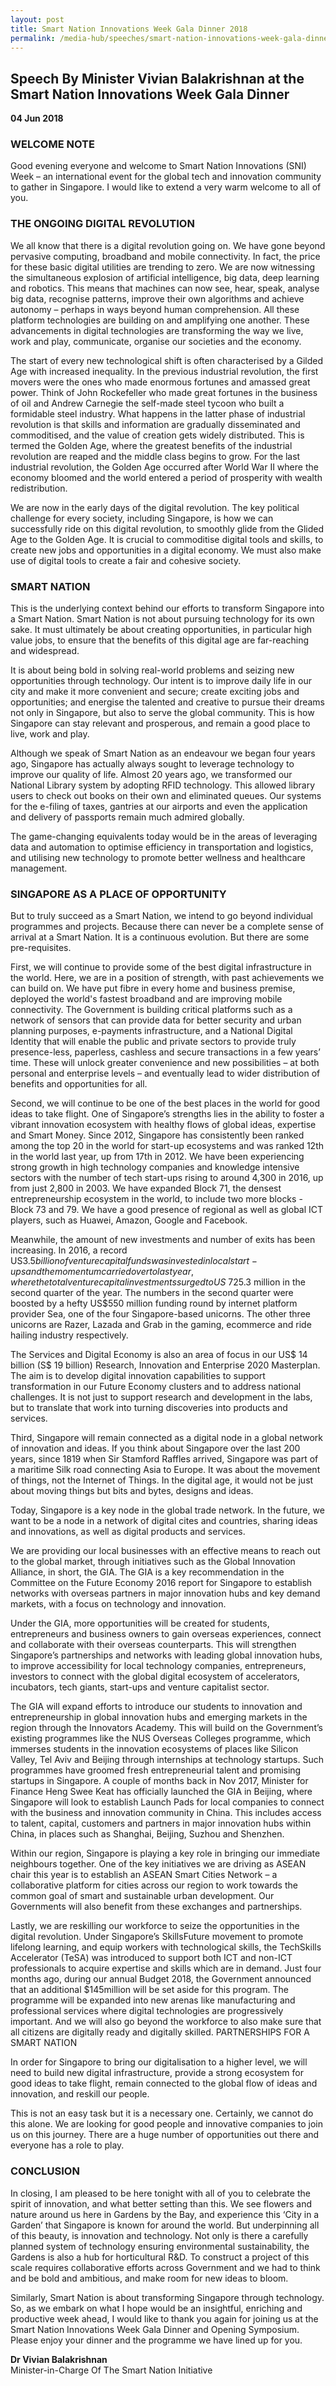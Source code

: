 ```yaml
---
layout: post
title: Smart Nation Innovations Week Gala Dinner 2018
permalink: /media-hub/speeches/smart-nation-innovations-week-gala-dinner-2018
---
```

## Speech By Minister Vivian Balakrishnan at the Smart Nation Innovations Week Gala Dinner

**04 Jun 2018**

### WELCOME NOTE

Good evening everyone and welcome to Smart Nation Innovations (SNI) Week – an international event for the global tech and innovation community to gather in Singapore. I would like to extend a very warm welcome to all of you.

### THE ONGOING DIGITAL REVOLUTION 

We all know that there is a digital revolution going on. We have gone beyond pervasive computing, broadband and mobile connectivity. In fact, the price for these basic digital utilities are trending to zero. We are now witnessing the simultaneous explosion of artificial intelligence, big data, deep learning and robotics. This means that machines can now see, hear, speak, analyse big data, recognise patterns, improve their own algorithms and achieve autonomy – perhaps in ways beyond human comprehension. All these platform technologies are building on and amplifying one another. These advancements in digital technologies are transforming the way we live, work and play, communicate, organise our societies and the economy.

The start of every new technological shift is often characterised by a Gilded Age with increased inequality. In the previous industrial revolution, the first movers were the ones who made enormous fortunes and amassed great power. Think of John Rockefeller who made great fortunes in the business of oil and Andrew Carnegie the self-made steel tycoon who built a formidable steel industry. What happens in the latter phase of industrial revolution is that skills and information are gradually disseminated and commoditised, and the value of creation gets widely distributed. This is termed the Golden Age, where the greatest benefits of the industrial revolution are reaped and the middle class begins to grow. For the last industrial revolution, the Golden Age occurred after World War II where the economy bloomed and the world entered a period of prosperity with wealth redistribution.

We are now in the early days of the digital revolution. The key political challenge for every society, including Singapore, is how we can successfully ride on this digital revolution, to smoothly glide from the Glided Age to the Golden Age. It is crucial to commoditise digital tools and skills, to create new jobs and opportunities in a digital economy. We must also make use of digital tools to create a fair and cohesive society.

### SMART NATION

This is the underlying context behind our efforts to transform Singapore into a Smart Nation. Smart Nation is not about pursuing technology for its own sake. It must ultimately be about creating opportunities, in particular high value jobs, to ensure that the benefits of this digital age are far-reaching and widespread.

It is about being bold in solving real-world problems and seizing new opportunities through technology. Our intent is to improve daily life in our city and make it more convenient and secure; create exciting jobs and opportunities; and energise the talented and creative to pursue their dreams not only in Singapore, but also to serve the global community. This is how Singapore can stay relevant and prosperous, and remain a good place to live, work and play.

Although we speak of Smart Nation as an endeavour we began four years ago, Singapore has actually always sought to leverage technology to improve our quality of life. Almost 20 years ago, we transformed our National Library system by adopting RFID technology. This allowed library users to check out books on their own and eliminated queues. Our systems for the e-filing of taxes, gantries at our airports and even the application and delivery of passports remain much admired globally.

The game-changing equivalents today would be in the areas of leveraging data and automation to optimise efficiency in transportation and logistics, and utilising new technology to promote better wellness and healthcare management.

### SINGAPORE AS A PLACE OF OPPORTUNITY

But to truly succeed as a Smart Nation, we intend to go beyond individual programmes and projects. Because there can never be a complete sense of arrival at a Smart Nation. It is a continuous evolution. But there are some pre-requisites.

First, we will continue to provide some of the best digital infrastructure in the world. Here, we are in a position of strength, with past achievements we can build on. We have put fibre in every home and business premise, deployed the world's fastest broadband and are improving mobile connectivity. The Government is building critical platforms such as a network of sensors that can provide data for better security and urban planning purposes, e-payments infrastructure, and a National Digital Identity that will enable the public and private sectors to provide truly presence-less, paperless, cashless and secure transactions in a few years’ time. These will unlock greater convenience and new possibilities – at both personal and enterprise levels – and eventually lead to wider distribution of benefits and opportunities for all.

Second, we will continue to be one of the best places in the world for good ideas to take flight. One of Singapore’s strengths lies in the ability to foster a vibrant innovation ecosystem with healthy flows of global ideas, expertise and Smart Money. Since 2012, Singapore has consistently been ranked among the top 20 in the world for start-up ecosystems and was ranked 12th in the world last year, up from 17th in 2012. We have been experiencing strong growth in high technology companies and knowledge intensive sectors with the number of tech start-ups rising to around 4,300 in 2016, up from just 2,800 in 2003. We have expanded Block 71, the densest entrepreneurship ecosystem in the world, to include two more blocks - Block 73 and 79. We have a good presence of regional as well as global ICT players, such as Huawei, Amazon, Google and Facebook.

Meanwhile, the amount of new investments and number of exits has been increasing. In 2016, a record US$3.5 billion of venture capital funds was invested in local start-ups and the momentum carried over to last year, where the total venture capital investments surged to US$ 725.3 million in the second quarter of the year. The numbers in the second quarter were boosted by a hefty US$550 million funding round by internet platform provider Sea, one of the four Singapore-based unicorns. The other three unicorns are Razer, Lazada and Grab in the gaming, ecommerce and ride hailing industry respectively.

The Services and Digital Economy is also an area of focus in our US$ 14 billion (S$ 19 billion) Research, Innovation and Enterprise 2020 Masterplan. The aim is to develop digital innovation capabilities to support transformation in our Future Economy clusters and to address national challenges. It is not just to support research and development in the labs, but to translate that work into turning discoveries into products and services.

Third, Singapore will remain connected as a digital node in a global network of innovation and ideas. If you think about Singapore over the last 200 years, since 1819 when Sir Stamford Raffles arrived, Singapore was part of a maritime Silk road connecting Asia to Europe. It was about the movement of things, not the Internet of Things. In the digital age, it would not be just about moving things but bits and bytes, designs and ideas.

Today, Singapore is a key node in the global trade network. In the future, we want to be a node in a network of digital cites and countries, sharing ideas and innovations, as well as digital products and services.

We are providing our local businesses with an effective means to reach out to the global market, through initiatives such as the Global Innovation Alliance, in short, the GIA. The GIA is a key recommendation in the Committee on the Future Economy 2016 report for Singapore to establish networks with overseas partners in major innovation hubs and key demand markets, with a focus on technology and innovation.

Under the GIA, more opportunities will be created for students, entrepreneurs and business owners to gain overseas experiences, connect and collaborate with their overseas counterparts. This will strengthen Singapore’s partnerships and networks with leading global innovation hubs, to improve accessibility for local technology companies, entrepreneurs, investors to connect with the global digital ecosystem of accelerators, incubators, tech giants, start-ups and venture capitalist sector.

The GIA will expand efforts to introduce our students to innovation and entrepreneurship in global innovation hubs and emerging markets in the region through the Innovators Academy. This will build on the Government’s existing programmes like the NUS Overseas Colleges programme, which immerses students in the innovation ecosystems of places like Silicon Valley, Tel Aviv and Beijing through internships at technology startups. Such programmes have groomed fresh entrepreneurial talent and promising startups in Singapore. A couple of months back in Nov 2017, Minister for Finance Heng Swee Keat has officially launched the GIA in Beijing, where Singapore will look to establish Launch Pads for local companies to connect with the business and innovation community in China. This includes access to talent, capital, customers and partners in major innovation hubs within China, in places such as Shanghai, Beijing, Suzhou and Shenzhen.

Within our region, Singapore is playing a key role in bringing our immediate neighbours together. One of the key initiatives we are driving as ASEAN chair this year is to establish an ASEAN Smart Cities Network – a collaborative platform for cities across our region to work towards the common goal of smart and sustainable urban development. Our Governments will also benefit from these exchanges and partnerships.

Lastly, we are reskilling our workforce to seize the opportunities in the digital revolution. Under Singapore’s SkillsFuture movement to promote lifelong learning, and equip workers with technological skills, the TechSkills Accelerator (TeSA) was introduced to support both ICT and non-ICT professionals to acquire expertise and skills which are in demand. Just four months ago, during our annual Budget 2018, the Government announced that an additional $145million will be set aside for this program. The programme will be expanded into new arenas like manufacturing and professional services where digital technologies are progressively important. And we will also go beyond the workforce to also make sure that all citizens are digitally ready and digitally skilled. PARTNERSHIPS FOR A SMART NATION

In order for Singapore to bring our digitalisation to a higher level, we will need to build new digital infrastructure, provide a strong ecosystem for good ideas to take flight, remain connected to the global flow of ideas and innovation, and reskill our people.

This is not an easy task but it is a necessary one. Certainly, we cannot do this alone. We are looking for good people and innovative companies to join us on this journey. There are a huge number of opportunities out there and everyone has a role to play.

### CONCLUSION 

In closing, I am pleased to be here tonight with all of you to celebrate the spirit of innovation, and what better setting than this. We see flowers and nature around us here in Gardens by the Bay, and experience this ‘City in a Garden’ that Singapore is known for around the world. But underpinning all of this beauty, is innovation and technology. Not only is there a carefully planned system of technology ensuring environmental sustainability, the Gardens is also a hub for horticultural R&D. To construct a project of this scale requires collaborative efforts across Government and we had to think and be bold and ambitious, and make room for new ideas to bloom.

Similarly, Smart Nation is about transforming Singapore through technology. So, as we embark on what I hope would be an insightful, enriching and productive week ahead, I would like to thank you again for joining us at the Smart Nation Innovations Week Gala Dinner and Opening Symposium. Please enjoy your dinner and the programme we have lined up for you.

**Dr Vivian Balakrishnan** <br>
Minister-in-Charge Of The Smart Nation Initiative
